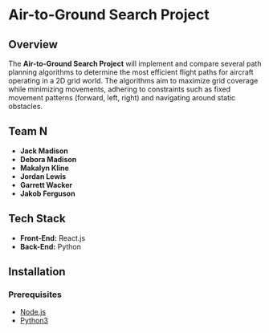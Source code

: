 # Air-to-Ground Search Project

## Overview
The **Air-to-Ground Search Project** will implement and compare several path planning algorithms to determine the most efficient flight paths for aircraft operating in a 2D grid world. The algorithms aim to maximize grid coverage while minimizing movements, adhering to constraints such as fixed movement patterns (forward, left, right) and navigating around static obstacles.

## Team N
- **Jack Madison**
- **Debora Madison**
- **Makalyn Kline**
- **Jordan Lewis**
- **Garrett Wacker**
- **Jakob Ferguson**

## Tech Stack
- **Front-End:** React.js
- **Back-End:** Python

## Installation

### Prerequisites
- [Node.js](https://nodejs.org/en/)
- [Python3](https://www.python.org/)

